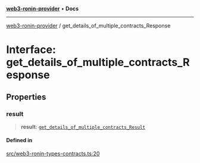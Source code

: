 [**web3-ronin-provider**](../README.md) • **Docs**

***

[web3-ronin-provider](../globals.md) / get\_details\_of\_multiple\_contracts\_Response

# Interface: get\_details\_of\_multiple\_contracts\_Response

## Properties

### result

> **result**: [`get_details_of_multiple_contracts_Result`](get_details_of_multiple_contracts_Result.md)

#### Defined in

[src/web3-ronin-types-contracts.ts:20](https://github.com/chuacw/web3-ronin-provider/blob/7646ce38176c1dab59363eef0869f2efa34d498b/src/web3-ronin-types-contracts.ts#L20)
